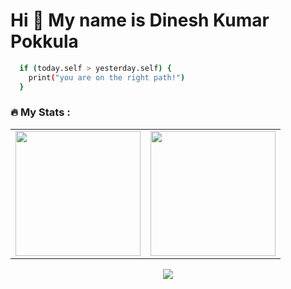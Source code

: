 Hi 👋 My name is Dinesh Kumar Pokkula
=====================================

```bash
  if (today.self > yesterday.self) {
    print("you are on the right path!")
  }
```
### :fire: My Stats :

<table cellpadding="0">
  <tr style="padding: 0">
    <!-- GitHub Stats Card -->  
    <td valign="top"><img height="200" src="https://github-readme-stats.vercel.app/api?username=dineshnikhil&show_icons=true&theme=radical#gh-dark-mode-only"/></td>
    <!-- GitHub Top Language Card -->
    <td valign="top"><img height="200" src="https://github-readme-stats.vercel.app/api/top-langs/?username=dineshnikhil&layout=compact&theme=radical&custom_title=Languages"/></td>
  </tr>
</table>

<p align="center">
  <img src="https://github-readme-streak-stats.herokuapp.com?user=dineshnikhil&&theme=dark&show_icons=true)](https://git.io/streak-stats" />
